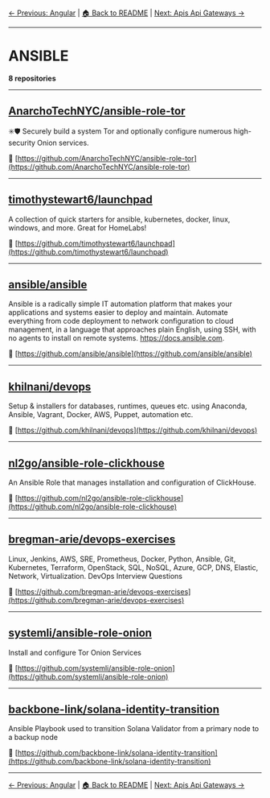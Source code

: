 [← Previous: Angular](angular.txt) | [🏠 Back to README](../README.md) | [Next: Apis Api Gateways →](apis-api-gateways.txt)

---

# ANSIBLE

**8 repositories**

---

## [AnarchoTechNYC/ansible-role-tor](https://github.com/AnarchoTechNYC/ansible-role-tor)

:eight_spoked_asterisk::shield: Securely build a system Tor and optionally configure numerous high-security Onion services.

🔗 [https://github.com/AnarchoTechNYC/ansible-role-tor](https://github.com/AnarchoTechNYC/ansible-role-tor)

---

## [timothystewart6/launchpad](https://github.com/timothystewart6/launchpad)

A collection of quick starters for ansible, kubernetes, docker, linux, windows, and more.  Great for HomeLabs!

🔗 [https://github.com/timothystewart6/launchpad](https://github.com/timothystewart6/launchpad)

---

## [ansible/ansible](https://github.com/ansible/ansible)

Ansible is a radically simple IT automation platform that makes your applications and systems easier to deploy and maintain. Automate everything from code deployment to network configuration to cloud management, in a language that approaches plain English, using SSH, with no agents to install on remote systems. https://docs.ansible.com.

🔗 [https://github.com/ansible/ansible](https://github.com/ansible/ansible)

---

## [khilnani/devops](https://github.com/khilnani/devops)

Setup & installers for databases, runtimes, queues etc. using Anaconda, Ansible, Vagrant, Docker, AWS, Puppet, automation etc.

🔗 [https://github.com/khilnani/devops](https://github.com/khilnani/devops)

---

## [nl2go/ansible-role-clickhouse](https://github.com/nl2go/ansible-role-clickhouse)

An Ansible Role that manages installation and configuration of ClickHouse.

🔗 [https://github.com/nl2go/ansible-role-clickhouse](https://github.com/nl2go/ansible-role-clickhouse)

---

## [bregman-arie/devops-exercises](https://github.com/bregman-arie/devops-exercises)

Linux, Jenkins, AWS, SRE, Prometheus, Docker, Python, Ansible, Git, Kubernetes, Terraform, OpenStack, SQL, NoSQL, Azure, GCP, DNS, Elastic, Network, Virtualization. DevOps Interview Questions

🔗 [https://github.com/bregman-arie/devops-exercises](https://github.com/bregman-arie/devops-exercises)

---

## [systemli/ansible-role-onion](https://github.com/systemli/ansible-role-onion)

Install and configure Tor Onion Services

🔗 [https://github.com/systemli/ansible-role-onion](https://github.com/systemli/ansible-role-onion)

---

## [backbone-link/solana-identity-transition](https://github.com/backbone-link/solana-identity-transition)

Ansible Playbook used to transition Solana Validator from a primary node to a backup node

🔗 [https://github.com/backbone-link/solana-identity-transition](https://github.com/backbone-link/solana-identity-transition)

---


[← Previous: Angular](angular.txt) | [🏠 Back to README](../README.md) | [Next: Apis Api Gateways →](apis-api-gateways.txt)
